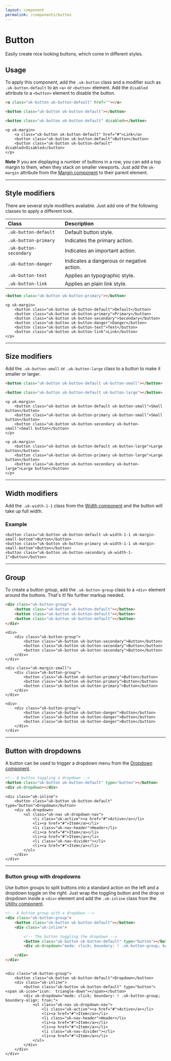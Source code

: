 ```yaml
---
layout: component
permalink: /components/button
---
```


# Button

<p class="uk-text-lead">Easily create nice looking buttons, which come in different styles.</p>

## Usage

To apply this component, add the `.uk-button` class and a modifier such as `.uk-button-default` to an `<a>` or `<button>` element. Add the `disabled` attribute to a `<button>` element to disable the button.

```html
<a class="uk-button uk-button-default" href=""></a>

<button class="uk-button uk-button-default"></button>

<button class="uk-button uk-button-default" disabled></button>
```

```example
<p uk-margin>
    <a class="uk-button uk-button-default" href="#">Link</a>
    <button class="uk-button uk-button-default">Button</button>
    <button class="uk-button uk-button-default" disabled>Disabled</button>
</p>
```

**Note** If you are displaying a number of buttons in a row, you can add a top margin to them, when they stack on smaller viewports. Just add the `uk-margin` attribute from the [Margin component](margin.md) to their parent element.

***

## Style modifiers

There are several style modifiers available. Just add one of the following classes to apply a different look.

| Class                  | Description                               |
| :--------------------- | :---------------------------------------- |
| `.uk-button-default`   | Default button style.                     |
| `.uk-button-primary`   | Indicates the primary action.             |
| `.uk-button-secondary` | Indicates an important action.            |
| `.uk-button-danger`    | Indicates a dangerous or negative action. |
| `.uk-button-text`      | Applies an typographic style.             |
| `.uk-button-link`      | Applies an plain link style.              |

```html
<button class="uk-button uk-button-primary"></button>
```

```example
<p uk-margin>
    <button class="uk-button uk-button-default">Default</button>
    <button class="uk-button uk-button-primary">Primary</button>
    <button class="uk-button uk-button-secondary">Secondary</button>
    <button class="uk-button uk-button-danger">Danger</button>
    <button class="uk-button uk-button-text">Text</button>
    <button class="uk-button uk-button-link">Link</button>
</p>
```

***

## Size modifiers

Add the `.uk-button-small` or `.uk-button-large` class to a button to make it smaller or larger.


```html
<button class="uk-button uk-button-default uk-button-small"></button>

<button class="uk-button uk-button-default uk-button-large"></button>
```

```example
<p uk-margin>
    <button class="uk-button uk-button-default uk-button-small">Small button</button>
    <button class="uk-button uk-button-primary uk-button-small">Small button</button>
    <button class="uk-button uk-button-secondary uk-button-small">Small button</button>
</p>

<p uk-margin>
    <button class="uk-button uk-button-default uk-button-large">Large button</button>
    <button class="uk-button uk-button-primary uk-button-large">Large button</button>
    <button class="uk-button uk-button-secondary uk-button-large">Large button</button>
</p>
```

***

## Width modifiers

Add the `.uk-width-1-1` class from the [Width component](width.md) and the button will take up full width.

### Example

```example
<button class="uk-button uk-button-default uk-width-1-1 uk-margin-small-bottom">Button</button>
<button class="uk-button uk-button-primary uk-width-1-1 uk-margin-small-bottom">Button</button>
<button class="uk-button uk-button-secondary uk-width-1-1">Button</button>
```

***

## Group

To create a button group, add the `.uk-button-group` class to a `<div>` element around the buttons. That's it! No further markup needed.

```html
<div class="uk-button-group">
    <button class="uk-button uk-button-default"></button>
    <button class="uk-button uk-button-default"></button>
    <button class="uk-button uk-button-default"></button>
</div>
```

```example
<div>
    <div class="uk-button-group">
        <button class="uk-button uk-button-secondary">Button</button>
        <button class="uk-button uk-button-secondary">Button</button>
        <button class="uk-button uk-button-secondary">Button</button>
    </div>
</div>

<div class="uk-margin-small">
    <div class="uk-button-group">
        <button class="uk-button uk-button-primary">Button</button>
        <button class="uk-button uk-button-primary">Button</button>
        <button class="uk-button uk-button-primary">Button</button>
    </div>
</div>

<div>
    <div class="uk-button-group">
        <button class="uk-button uk-button-danger">Button</button>
        <button class="uk-button uk-button-danger">Button</button>
        <button class="uk-button uk-button-danger">Button</button>
    </div>
</div>
```

***

## Button with dropdowns

A button can be used to trigger a dropdown menu from the [Dropdown component](dropdown.md).

```html
<!-- A button toggling a dropdown -->
<button class="uk-button uk-button-default" type="button"></button>
<div uk-dropdown></div>
```

```example
<div class="uk-inline">
    <button class="uk-button uk-button-default" type="button">Dropdown</button>
    <div uk-dropdown>
        <ul class="uk-nav uk-dropdown-nav">
            <li class="uk-active"><a href="#">Active</a></li>
            <li><a href="#">Item</a></li>
            <li class="uk-nav-header">Header</li>
            <li><a href="#">Item</a></li>
            <li><a href="#">Item</a></li>
            <li class="uk-nav-divider"></li>
            <li><a href="#">Item</a></li>
        </ul>
    </div>
</div>
```

***

### Button group with dropdowns

Use button groups to split buttons into a standard action on the left and a dropdown toggle on the right. Just wrap the toggling button and the drop or dropdown inside a `<div>` element and add the `.uk-inline` class from the [Utility component](utility.md#inline).

```html
<!-- A button group with a dropdown -->
<div class="uk-button-group">
    <button class="uk-button uk-button-default"></button>
    <div class="uk-inline">

        <!-- The button toggling the dropdown -->
        <button class="uk-button uk-button-default" type="button"></button>
        <div uk-dropdown="mode: click; boundary: ! .uk-button-group; boundary-align: true;"></div>

    </div>
</div>
```

```example

<div class="uk-button-group">
    <button class="uk-button uk-button-default">Dropdown</button>
    <div class="uk-inline">
        <button class="uk-button uk-button-default" type="button"><span uk-icon="icon:  triangle-down"></span></button>
        <div uk-dropdown="mode: click; boundary: ! .uk-button-group; boundary-align: true;">
            <ul class="uk-nav uk-dropdown-nav">
                <li class="uk-active"><a href="#">Active</a></li>
                <li><a href="#">Item</a></li>
                <li class="uk-nav-header">Header</li>
                <li><a href="#">Item</a></li>
                <li><a href="#">Item</a></li>
                <li class="uk-nav-divider"></li>
                <li><a href="#">Item</a></li>
            </ul>
        </div>
    </div>
</div>
```
